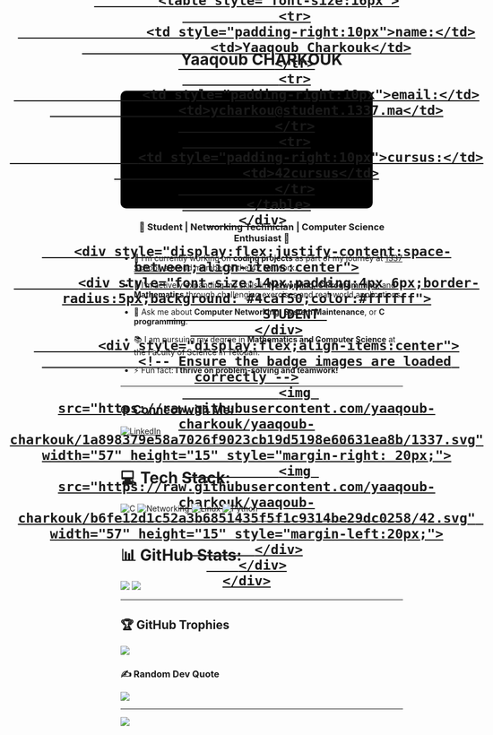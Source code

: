 <h1 align="center">Yaaqoub CHARKOUK</h1>


<h1 align="center">
  <a href="https://www.linkedin.com/in/yaaqoub-charkouk/">
    <div style="font-family:sans-serif;font-weight:bold;color:#ffffff;box-sizing:border-box;padding:20px;width:450px;height: 210px;border-radius:10px;background-color:#000;display:flex;flex-direction:column;align-items:center;justify-content:center">
        
        <div style="display: flex;justify-content: space-between;margin-bottom: 20px;align-items: center;">
          <h2 style="margin:0;font-size:18px;">
            <span>Yaaqoub Charkouk</span>'s Profile
          </h2>                 
        </div>
        
        <div style="margin-bottom:20px;display:flex;align-items:center;justify-content:center">
            <!-- Use a simple image tag for the profile picture -->
            <div style="margin-right:20px;height:75px;width:75px;border-radius:10px;">
                <img src="https://github.com/yaaqoub-charkouk/yaaqoub-charkouk/blob/main/download.jpeg?raw=true" alt="Profile Picture" style="width:100%;height:100%;border-radius:10px;">
            </div>
            <table style="font-size:16px">
                <tr>
                    <td style="padding-right:10px">name:</td>
                    <td>Yaaqoub Charkouk</td>
                </tr>
                <tr>
                    <td style="padding-right:10px">email:</td>
                    <td>ycharkou@student.1337.ma</td>
                </tr>
                <tr>
                    <td style="padding-right:10px">cursus:</td>
                    <td>42cursus</td>
                </tr>
            </table>
        </div>

        <div style="display:flex;justify-content:space-between;align-items:center">
            <div style="font-size:14px;padding:4px 6px;border-radius:5px;background: #4caf50;color:#ffffff">
                STUDENT 
            </div>
            <div style="display:flex;align-items:center">
                <!-- Ensure the badge images are loaded correctly -->
                <img src="https://raw.githubusercontent.com/yaaqoub-charkouk/yaaqoub-charkouk/1a898379e58a7026f9023cb19d5198e60631ea8b/1337.svg" width="57" height="15" style="margin-right: 20px;">
                <img src="https://raw.githubusercontent.com/yaaqoub-charkouk/yaaqoub-charkouk/b6fe12d1c52a3b6851435f5f1c9314be29dc0258/42.svg" width="57" height="15" style="margin-left:20px;">
            </div>
        </div>
    </div>
  </a>
</h1>




<h3 align="center">🌟 Student | Networking Technician | Computer Science Enthusiast 🌟</h3>

- 🔭 I’m currently working on **coding projects** as part of my journey at [1337 School](https://1337.ma/), a proud member of the 42 Network.

- 🌱 I’m actively expanding my skills in **Networking**, **C Programming**, and **Mathematics** through challenging exercises and real-world applications.

- 💬 Ask me about **Computer Networking**, **System Maintenance**, or **C programming**.

- 📚 I am pursuing my degree in **Mathematics and Computer Science** at the Faculty of Science in Tétouan.

- ⚡ Fun fact: **I thrive on problem-solving and teamwork!**
---

## 🌐 Connect with Me:
[![LinkedIn](https://img.shields.io/badge/LinkedIn-%230077B5.svg?style=for-the-badge&logo=linkedin&logoColor=white)](https://linkedin.com/in/[your-link](https://www.linkedin.com/in/yaaqoub-charkouk/))  

---

# 💻 Tech Stack:
![C](https://img.shields.io/badge/c-%2300599C.svg?style=for-the-badge&logo=c&logoColor=white)  ![Networking](https://img.shields.io/badge/Networking-%230A0.svg?style=for-the-badge&logo=network&logoColor=white)  ![Linux](https://img.shields.io/badge/Linux-%23FCC624.svg?style=for-the-badge&logo=linux&logoColor=black)  ![Python](https://img.shields.io/badge/python-%233776AB.svg?style=for-the-badge&logo=python&logoColor=white)

---

# 📊 GitHub Stats:
![](https://github-readme-stats.vercel.app/api?username=your-github-username&theme=blue-green&hide_border=false&include_all_commits=true&count_private=true) ![](https://github-readme-streak-stats.herokuapp.com/?user=your-github-username&theme=blue-green&hide_border=false)

---

## 🏆 GitHub Trophies
![](https://github-profile-trophy.vercel.app/?username=your-github-username&theme=matrix&no-frame=false&no-bg=false&margin-w=4)

### ✍️ Random Dev Quote
![](https://quotes-github-readme.vercel.app/api?type=horizontal&theme=merko)

---

[![](https://visitcount.itsvg.in/api?id=yaaqou&icon=4&color=1)](https://visitcount.itsvg.in)

<!-- Proudly created with GPRM ( https://gprm.itsvg.in ) -->
